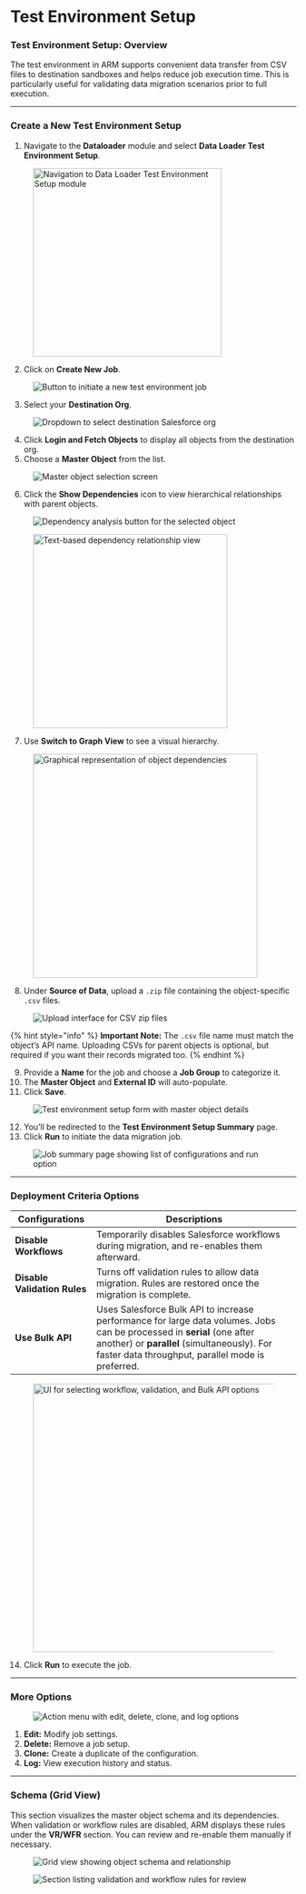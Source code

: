 # Test Environment Setup

### Test Environment Setup: Overview <a href="#test-environment-setup-overview" id="test-environment-setup-overview"></a>

The test environment in ARM supports convenient data transfer from CSV files to destination sandboxes and helps reduce job execution time. This is particularly useful for validating data migration scenarios prior to full execution.

***

### Create a New Test Environment Setup <a href="#create-a-new-test-environment-setup" id="create-a-new-test-environment-setup"></a>

1. Navigate to the **Dataloader** module and select **Data Loader Test Environment Setup**.

<figure><img src="../../../../.gitbook/assets/image (1116).png" alt="Navigation to Data Loader Test Environment Setup module" width="332"><figcaption></figcaption></figure>

2. Click on **Create New Job**.

<figure><img src="../../../../.gitbook/assets/image (1117).png" alt="Button to initiate a new test environment job"><figcaption></figcaption></figure>

3. Select your **Destination Org**.

<figure><img src="../../../../.gitbook/assets/image (1118).png" alt="Dropdown to select destination Salesforce org"><figcaption></figcaption></figure>

4. Click **Login and Fetch Objects** to display all objects from the destination org.
5. Choose a **Master Object** from the list.

<figure><img src="../../../../.gitbook/assets/image (1119).png" alt="Master object selection screen"><figcaption></figcaption></figure>

6. Click the **Show Dependencies** icon to view hierarchical relationships with parent objects.

<figure><img src="../../../../.gitbook/assets/image (1120).png" alt="Dependency analysis button for the selected object"><figcaption></figcaption></figure>

<figure><img src="../../../../.gitbook/assets/image (1121).png" alt="Text-based dependency relationship view" width="342"><figcaption></figcaption></figure>

7. Use **Switch to Graph View** to see a visual hierarchy.

<figure><img src="../../../../.gitbook/assets/image (1122).png" alt="Graphical representation of object dependencies" width="395"><figcaption></figcaption></figure>

8. Under **Source of Data**, upload a `.zip` file containing the object-specific `.csv` files.

<figure><img src="../../../../.gitbook/assets/image (1123).png" alt="Upload interface for CSV zip files"><figcaption></figcaption></figure>

{% hint style="info" %}
**Important Note:** The `.csv` file name must match the object’s API name. Uploading CSVs for parent objects is optional, but required if you want their records migrated too.
{% endhint %}

9. Provide a **Name** for the job and choose a **Job Group** to categorize it.
10. The **Master Object** and **External ID** will auto-populate.
11. Click **Save**.

<figure><img src="../../../../.gitbook/assets/image (1124).png" alt="Test environment setup form with master object details"><figcaption></figcaption></figure>

12. You’ll be redirected to the **Test Environment Setup Summary** page.
13. Click **Run** to initiate the data migration job.

<figure><img src="../../../../.gitbook/assets/image (1126).png" alt="Job summary page showing list of configurations and run option"><figcaption></figcaption></figure>

***

### Deployment Criteria Options

| Configurations               | Descriptions                                                                                                                                                                                                               |
| ---------------------------- | -------------------------------------------------------------------------------------------------------------------------------------------------------------------------------------------------------------------------- |
| **Disable Workflows**        | Temporarily disables Salesforce workflows during migration, and re-enables them afterward.                                                                                                                                 |
| **Disable Validation Rules** | Turns off validation rules to allow data migration. Rules are restored once the migration is complete.                                                                                                                     |
| **Use Bulk API**             | Uses Salesforce Bulk API to increase performance for large data volumes. Jobs can be processed in **serial** (one after another) or **parallel** (simultaneously). For faster data throughput, parallel mode is preferred. |

<figure><img src="../../../../.gitbook/assets/image (1127).png" alt="UI for selecting workflow, validation, and Bulk API options" width="473"><figcaption></figcaption></figure>

14. Click **Run** to execute the job.

***

### More Options <a href="#more-options" id="more-options"></a>

<figure><img src="../../../../.gitbook/assets/image (1128).png" alt="Action menu with edit, delete, clone, and log options"><figcaption></figcaption></figure>

1. **Edit:** Modify job settings.
2. **Delete:** Remove a job setup.
3. **Clone:** Create a duplicate of the configuration.
4. **Log:** View execution history and status.

***

### Schema (Grid View) <a href="#schema-grid-view" id="schema-grid-view"></a>

This section visualizes the master object schema and its dependencies. When validation or workflow rules are disabled, ARM displays these rules under the **VR/WFR** section. You can review and re-enable them manually if necessary.

<figure><img src="../../../../.gitbook/assets/image (1129).png" alt="Grid view showing object schema and relationship"><figcaption></figcaption></figure>

<figure><img src="../../../../.gitbook/assets/image (1130).png" alt="Section listing validation and workflow rules for review"><figcaption></figcaption></figure>
